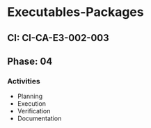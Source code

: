 # Executables-Packages

## CI: CI-CA-E3-002-003
## Phase: 04

### Activities
- Planning
- Execution
- Verification
- Documentation

